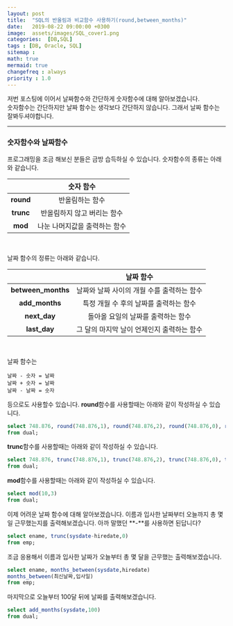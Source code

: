 ```yaml
---
layout: post
title:  "SQL의 반올림과 비교함수 사용하기(round,between_months)"
date:   2019-08-22 09:00:00 +0300
image:  assets/images/SQL_cover1.png
categories:  [DB,SQL]
tags : [DB, Oracle, SQL]
sitemap :
math: true
mermaid: true
changefreq : always
priority : 1.0
---
```



저번 포스팅에 이어서 날짜함수와 간단하게 숫자함수에 대해 알아보겠습니다.  
숫자함수는 간단하지만 날짜 함수는 생각보다 간단하지 않습니다. 그래서 날짜 함수는 잘봐두셔야합니다.  

--------


### 숫자함수와 날짜함수  

프로그래밍을 조금 해보신 분들은 금방 습득하실 수 있습니다. 숫자함수의 종류는 아래와 같습니다.  

|<center></center>|<center>숫자 함수</center>| 
|:--------:|:--------:|
|**round**|<center>반올림하는 함수</center>|
|**trunc**|<center>반올림하지 않고 버리는 함수</center>| 
|**mod**|<center>나눈 나머지값을 출력하는 함수</center>|

<br>

날짜 함수의 정류는 아래와 같습니다.  

|<center></center>|<center>날짜 함수</center>| 
|:--------:|:--------:|
|**between_months**|<center>날짜와 날짜 사이의 개월 수를 출력하는 함수</center>|
|**add_months**|<center>특정 개월 수 후의 날짜를 출력하는 함수</center>| 
|**next_day**|<center> 돌아올 요일의 날짜를 출력하는 함수</center>|
|**last_day**|<center>그 달의 마지막 날이 언제인지 출력하는 함수</center>|

<br>


날짜 함수는 

    날짜 - 숫자 = 날짜  
    날짜 + 숫자 = 날짜  
    날짜 - 날짜 = 숫자  

등으로도 사용할수 있습니다. 
**round**함수를 사용할때는 아래와 같이 작성하실 수 있습니다.

```sql
select 748.876, round(748.876,1), round(748.876,2), round(748.876,0), round(748.876,-1)  
from dual;
```

**trunc**함수를 사용할때는 아래와 같이 작성하실 수 있습니다.

```sql
select 748.876, trunc(748.876,1), trunc(748.876,2), trunc(748.876,0), trunc(748.876,-1)  
from dual;
```  

**mod**함수를 사용할때는 아래와 같이 작성하실 수 있습니다.

```sql
select mod(10,3)
from dual;
```

이제 어려운 날짜 함수에 대해 알아보겠습니다. 이름과 입사한 날짜부터 오늘까지 총 몇일 근무했는지를 출력해보겠습니다. 아까 말했던 **-**를 사용하면 된답니다?

```sql
select ename, trunc(sysdate-hiredate,0)
from emp;
```

조금 응용해서 이름과 입사한 날짜가 오늘부터 총 몇 달을 근무했는 출력해보겠습니다.

```sql
select ename, months_between(sysdate,hiredate)
months_between(최신날짜,입사일)
from emp;
```

마지막으로 오늘부터 100달 뒤에 날짜를 출력해보겠습니다.

```sql
select add_months(sysdate,100)
from dual;
```


